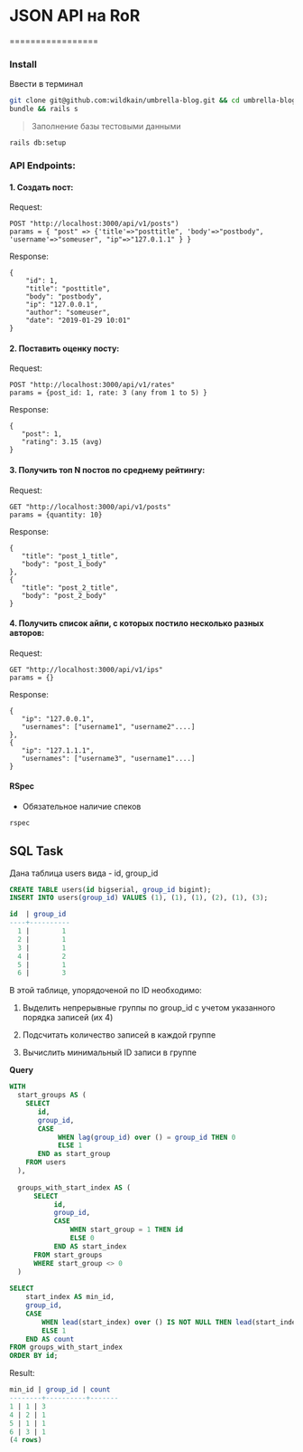 # JSON API на RoR
=================

### Install

Ввести в терминал
```bash
git clone git@github.com:wildkain/umbrella-blog.git && cd umbrella-blog/
bundle && rails s
```
> Заполнение базы тестовыми данными
```
rails db:setup
```

### API Endpoints:
 

#### 1. Создать пост:
    
   Request:
   
    POST "http://localhost:3000/api/v1/posts")
    params = { "post" => {'title'=>"posttitle", 'body'=>"postbody", 'username'=>"someuser", "ip"=>"127.0.1.1" } }
    
   Response:
   
    {
        "id": 1,
        "title": "posttitle",
        "body": "postbody",
        "ip": "127.0.0.1",
        "author": "someuser",
        "date": "2019-01-29 10:01"
    }

#### 2. Поставить оценку посту:

        
   Request:
   
    POST "http://localhost:3000/api/v1/rates"
    params = {post_id: 1, rate: 3 (any from 1 to 5) }
    
   Response:
   
    {
       "post": 1,
       "rating": 3.15 (avg)
    }


#### 3. Получить топ N постов по среднему рейтингу:

        
   Request:
   
    GET "http://localhost:3000/api/v1/posts"
    params = {quantity: 10}
    
   Response:
   
    {
       "title": "post_1_title",
       "body": "post_1_body"
    },
    {
       "title": "post_2_title",
       "body": "post_2_body"
    }
    




#### 4. Получить список айпи, с которых постило несколько разных авторов:	

        
   Request:
   
    GET "http://localhost:3000/api/v1/ips"
    params = {}
    
   Response:
   
    {
       "ip": "127.0.0.1",
       "usernames": ["username1", "username2"....]
    },
    {
       "ip": "127.1.1.1",
       "usernames": ["username3", "username1"....]
    }
    



#### RSpec
* Обязательное наличие спеков
```bash
rspec
```

## SQL Task

Дана таблица users вида - id, group_id

```sql
CREATE TABLE users(id bigserial, group_id bigint);
INSERT INTO users(group_id) VALUES (1), (1), (1), (2), (1), (3); 

id  | group_id
----+----------
  1 |        1
  2 |        1
  3 |        1
  4 |        2
  5 |        1
  6 |        3
```

В этой таблице, упорядоченой по ID необходимо: 

1. Выделить непрерывные группы по group_id с учетом указанного порядка записей (их 4) 

2. Подсчитать количество записей в каждой группе

3. Вычислить минимальный ID записи в группе

**Query**
```sql
WITH
  start_groups AS (
    SELECT
       id,
       group_id,
       CASE
            WHEN lag(group_id) over () = group_id THEN 0
            ELSE 1
       END as start_group
    FROM users
  ),
 
  groups_with_start_index AS (
      SELECT
           id,
           group_id,
           CASE
               WHEN start_group = 1 THEN id
               ELSE 0
           END AS start_index
      FROM start_groups
      WHERE start_group <> 0
  )
 
SELECT
    start_index AS min_id,
    group_id,    
    CASE
        WHEN lead(start_index) over () IS NOT NULL THEN lead(start_index) over () - start_index
        ELSE 1
    END AS count
FROM groups_with_start_index
ORDER BY id;


```
Result:
```sql
min_id | group_id | count
--------+----------+-------
1 | 1 | 3
4 | 2 | 1
5 | 1 | 1
6 | 3 | 1
(4 rows)
```